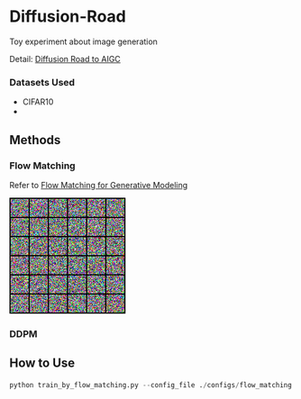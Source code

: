 # Diffusion-Road

Toy experiment about image generation

Detail: [Diffusion Road to AIGC](https://zhuanlan.zhihu.com/p/13515967630)

### Datasets Used

* CIFAR10
* 

## Methods

### Flow Matching

Refer to [Flow Matching for Generative Modeling](https://arxiv.org/abs/2210.02747)

![flow_matching_cifar10](vis_image/flow_matching_cifar10.gif "FM")

### DDPM

## How to Use

```python
python train_by_flow_matching.py --config_file ./configs/flow_matching.yaml
```
